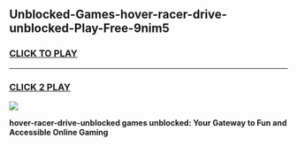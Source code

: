 
## Unblocked-Games-hover-racer-drive-unblocked-Play-Free-9nim5
<h3>
<a href="https://premium76.site?title=hover-racer-drive-unblocked&ref=21A">CLICK TO PLAY</a></h3>
<hr>

<h3>
<a href="https://premium76.site?title=hover-racer-drive-unblocked&ref=21A">CLICK 2 PLAY</a>
  
</h3>

<a href="https://premium76.site?title=hover-racer-drive-unblocked&ref=21A"><img src="https://clearcache.store/games.png"></a>


**hover-racer-drive-unblocked games unblocked: Your Gateway to Fun and Accessible Online Gaming**
